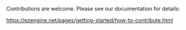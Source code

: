 Contributions are welcome. Please see our documentation for details:

https://ezengine.net/pages/getting-started/how-to-contribute.html
